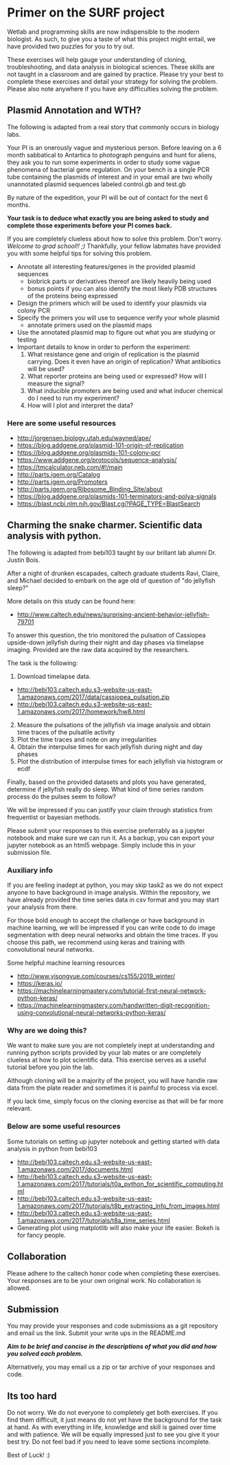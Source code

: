 # Primer on the SURF project
Wetlab and programming skills are now indispensible to the modern biologist. As such, to give you a taste of what this project might entail, we have provided two puzzles for you to try out.

These exercises will help gauge your understanding of cloning, troubleshooting, and data analysis in biological sciences. These skills are not taught in a classroom and are gained by practice. Please try your best to complete these exercises and detail your strategy for solving the problem. Please also note anywhere if you have any difficulties solving the problem.

## Plasmid Annotation and WTH?
The following is adapted from a real story that commonly occurs in biology labs.

Your PI is an onerously vague and mysterious person. Before leaving on a 6 month sabbatical to Antartica to photograph penguins and hunt for aliens, they ask you to run some experiments in order to study some vague phenomena of bacterial gene regulation. On your bench is a single PCR tube containing the plasmids of interest and in your email are two wholly unannotated plasmid sequences labeled control.gb and test.gb

By nature of the expedition, your PI will be out of contact for the next 6 months.

**Your task is to deduce what exactly you are being asked to study and complete those experiments before your PI comes back.**

If you are completely clueless about how to solve this problem. Don't worry. *Welcome to grad school!! ;)* Thankfully, your fellow labmates have provided you with some helpful tips for solving this problem.

* Annotate all interesting features/genes in the provided plasmid sequences
  * biobrick parts or derivatives thereof are likely heavily being used
  * bonus points if you can also identify the most likely PDB structures of the proteins being expressed
* Design the primers which will be used to identify your plasmids via colony PCR
* Specify the primers you will use to sequence verify your whole plasmid
  * annotate primers used on the plasmid maps
* Use the annotated plasmid map to figure out what you are studying or testing
* Important details to know in order to perform the experiment:
    1. What resistance gene and origin of replication is the plasmid carrying. Does it even have an origin of replication? What antibiotics will be used?
    2. What reporter proteins are being used or expressed? How will I measure the signal?
    3. What inducible promoters are being used and what inducer chemical do I need to run my experiment?
    4. How will I plot and interpret the data?

### Here are some useful resources
* http://jorgensen.biology.utah.edu/wayned/ape/
* https://blog.addgene.org/plasmid-101-origin-of-replication
* https://blog.addgene.org/plasmids-101-colony-pcr
* https://www.addgene.org/protocols/sequence-analysis/
* https://tmcalculator.neb.com/#!/main
* http://parts.igem.org/Catalog
* http://parts.igem.org/Promoters
* http://parts.igem.org/Ribosome_Binding_Site/about
* https://blog.addgene.org/plasmids-101-terminators-and-polya-signals
* https://blast.ncbi.nlm.nih.gov/Blast.cgi?PAGE_TYPE=BlastSearch

## Charming the snake charmer. Scientific data analysis with python.
The following is adapted from bebi103 taught by our brillant lab alumni Dr. Justin Bois.

After a night of drunken escapades, caltech graduate students Ravi, Claire, and Michael decided to embark on the age old of question of "do jellyfish sleep?"

More details on this study can be found here:
* http://www.caltech.edu/news/surprising-ancient-behavior-jellyfish-79701

To answer this question, the trio monitored the pulsation of Cassiopea upside-down jellyfish during their night and day phases via timelapse imaging. Provided are the raw data acquired by the researchers.

The task is the following:
1. Download timelapse data.
* http://bebi103.caltech.edu.s3-website-us-east-1.amazonaws.com/2017/data/cassiopea_pulsation.zip
* http://bebi103.caltech.edu.s3-website-us-east-1.amazonaws.com/2017/homework/hw8.html
2. Measure the pulsations of the jellyfish via image analysis and obtain time traces of the pulsatile activity
3. Plot the time traces and note on any irregularities
4. Obtain the interpulse times for each jellyfish during night and day phases
5. Plot the distribution of interpulse times for each jellyfish via histogram or ecdf

Finally, based on the provided datasets and plots you have generated, determine if jellyfish really do sleep. What kind of time series random process do the pulses seem to follow?

We will be impressed if you can justify your claim through statistics from frequentist or bayesian methods.

Please submit your responses to this exercise preferrably as a jupyter notebook and make sure we can run it. As a backup, you can export your jupyter notebook as an html5 webpage. Simply include this in your submission file.

### Auxiliary info
If you are feeling inadept at python, you may skip task2 as we do not expect anyone to have background in image analysis. Within the repository, we have already provided the time series data in csv format and you may start your analysis from there.

For those bold enough to accept the challenge or have background in machine learning, we will be impressed if you can write code to do image segmentation with deep neural networks and obtain the time traces. If you choose this path, we recommend using keras and training with convolutional neural networks.

Some helpful machine learning resources
* http://www.yisongyue.com/courses/cs155/2019_winter/
* https://keras.io/
* https://machinelearningmastery.com/tutorial-first-neural-network-python-keras/
* https://machinelearningmastery.com/handwritten-digit-recognition-using-convolutional-neural-networks-python-keras/

### Why are we doing this?
We want to make sure you are not completely inept at understanding and running python scripts provided by your lab mates or are completely clueless at how to plot scientific data. This exercise serves as a useful tutorial before you join the lab.

Although cloning will be a majority of the project, you will have handle raw data from the plate reader and sometimes it is painful to process via excel.

If you lack time, simply focus on the cloning exercise as that will be far more relevant.

### Below are some useful resources
Some tutorials on setting up jupyter notebook and getting started with data analysis in python from bebi103
* http://bebi103.caltech.edu.s3-website-us-east-1.amazonaws.com/2017/documents.html
* http://bebi103.caltech.edu.s3-website-us-east-1.amazonaws.com/2017/tutorials/t0a_python_for_scientific_computing.html
* http://bebi103.caltech.edu.s3-website-us-east-1.amazonaws.com/2017/tutorials/t8b_extracting_info_from_images.html
* http://bebi103.caltech.edu.s3-website-us-east-1.amazonaws.com/2017/tutorials/t8a_time_series.html
* Generating plot using matplotlib will also make your life easier. Bokeh is for fancy people.

## Collaboration
Please adhere to the caltech honor code when completing these exercises. Your responses are to be your own original work. No collaboration is allowed.

## Submission
You may provide your responses and code submissions as a git repository and email us the link. Submit your write ups in the README.md 

__*Aim to be brief and concise in the descriptions of what you did and how you solved each problem.*__

Alternatively, you may email us a zip or tar archive of your responses and code.

## Its too hard
Do not worry. We do not everyone to completely get both exercises. If you find them difficult, it just means do not yet have the background for the task at hand. As with everything in life, knowledge and skill is gained over time and with patience. We will be equally impressed just to see you give it your best try. Do not feel bad if you need to leave some sections incomplete.

Best of Luck! :)
